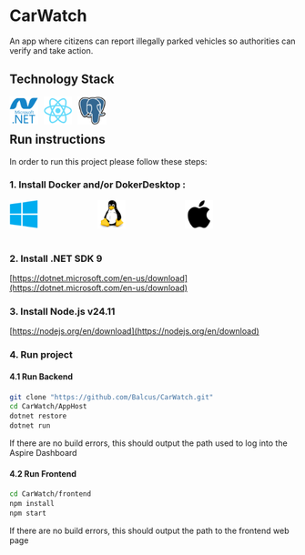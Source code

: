 # CarWatch

An app where citizens can report illegally parked vehicles so authorities can verify and take action. 

## Technology Stack

<img align="left" alt="Dotnet" width="50px" style="padding-right:10px;" src="https://github.com/devicons/devicon/blob/v2.17.0/icons/dot-net/dot-net-plain-wordmark.svg"/>
<img align="left" alt="Dotnet" width="50px" style="padding-right:10px;" src="https://github.com/devicons/devicon/blob/v2.17.0/icons/react/react-original.svg"/>
<img align="left" alt="Dotnet" width="50px" style="padding-right:10px;" src="https://github.com/devicons/devicon/blob/v2.17.0/icons/postgresql/postgresql-original.svg"/>

<br>
<br>

## Run instructions

In order to run this project please follow these steps:

### 1. Install Docker and/or DokerDesktop :

<a href="https://docs.docker.com/desktop/setup/install/windows-install/" style="text-decoration: none">
  <img alt="Windows" width="50px" style="padding-right:100px;" src="https://github.com/devicons/devicon/blob/v2.17.0/icons/windows8/windows8-original.svg"/>
</a>
<a href="https://docs.docker.com/desktop/setup/install/linux/" style="text-decoration: none">
  <img alt="Linux" width="50px" style="padding-right:100px;" src="https://github.com/devicons/devicon/blob/v2.17.0/icons/linux/linux-original.svg"/>
</a>
<a href="https://docs.docker.com/desktop/setup/install/mac-install/" style="text-decoration: none">
  <img alt="MacOS" width="50px" style="padding-right:100px;" src="https://github.com/devicons/devicon/blob/v2.17.0/icons/apple/apple-original.svg"/>
</a>

<br>
<br>

### 2. Install .NET SDK 9

[https://dotnet.microsoft.com/en-us/download](https://dotnet.microsoft.com/en-us/download)

### 3. Install Node.js v24.11

[https://nodejs.org/en/download](https://nodejs.org/en/download)

### 4. Run project

#### 4.1 Run Backend

```bash
git clone "https://github.com/Balcus/CarWatch.git"
cd CarWatch/AppHost
dotnet restore
dotnet run
```

If there are no build errors, this should output the path used to log into the Aspire Dashboard

#### 4.2 Run Frontend

```bash
cd CarWatch/frontend
npm install
npm start
```

If there are no build errors, this should output the path to the frontend web page 